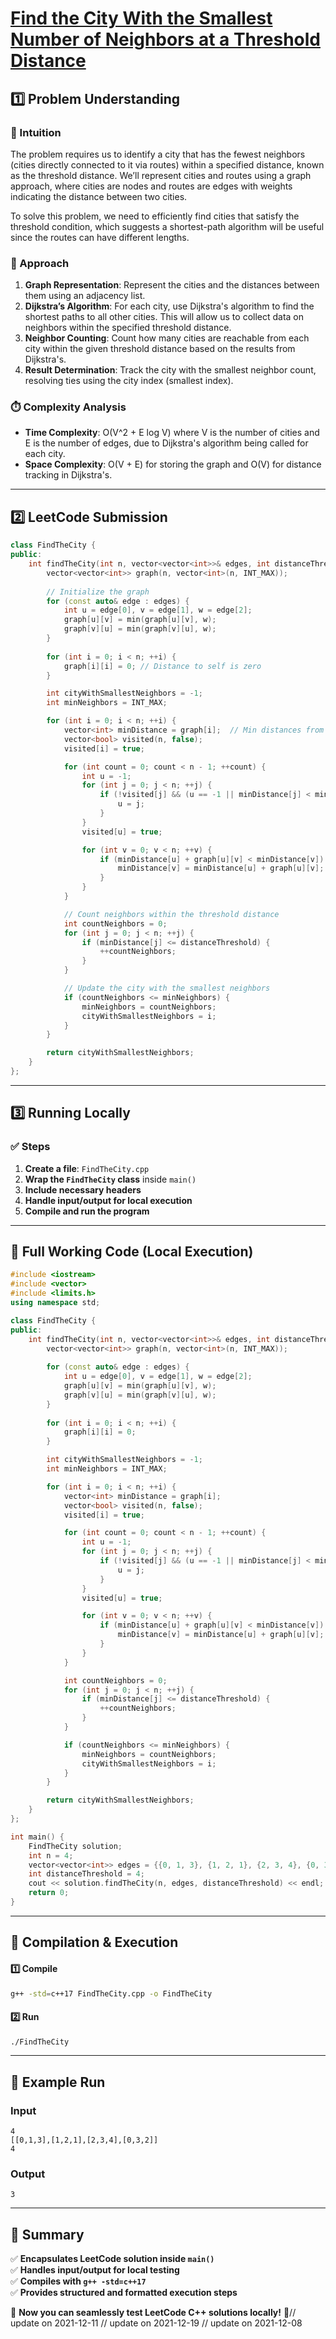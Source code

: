 # **[Find the City With the Smallest Number of Neighbors at a Threshold Distance](https://leetcode.com/problems/find-the-city-with-the-smallest-number-of-neighbors-at-a-threshold-distance/description/)**  

## **1️⃣ Problem Understanding**  
### **📌 Intuition**  
The problem requires us to identify a city that has the fewest neighbors (cities directly connected to it via routes) within a specified distance, known as the threshold distance. We’ll represent cities and routes using a graph approach, where cities are nodes and routes are edges with weights indicating the distance between two cities.

To solve this problem, we need to efficiently find cities that satisfy the threshold condition, which suggests a shortest-path algorithm will be useful since the routes can have different lengths.

### **🚀 Approach**  
1. **Graph Representation**: Represent the cities and the distances between them using an adjacency list.
2. **Dijkstra’s Algorithm**: For each city, use Dijkstra's algorithm to find the shortest paths to all other cities. This will allow us to collect data on neighbors within the specified threshold distance.
3. **Neighbor Counting**: Count how many cities are reachable from each city within the given threshold distance based on the results from Dijkstra's.
4. **Result Determination**: Track the city with the smallest neighbor count, resolving ties using the city index (smallest index).

### **⏱️ Complexity Analysis**  
- **Time Complexity**: O(V^2 + E log V) where V is the number of cities and E is the number of edges, due to Dijkstra's algorithm being called for each city.
- **Space Complexity**: O(V + E) for storing the graph and O(V) for distance tracking in Dijkstra's.

---  

## **2️⃣ LeetCode Submission**  
```cpp
class FindTheCity {
public:
    int findTheCity(int n, vector<vector<int>>& edges, int distanceThreshold) {
        vector<vector<int>> graph(n, vector<int>(n, INT_MAX));
        
        // Initialize the graph
        for (const auto& edge : edges) {
            int u = edge[0], v = edge[1], w = edge[2];
            graph[u][v] = min(graph[u][v], w);
            graph[v][u] = min(graph[v][u], w);
        }
        
        for (int i = 0; i < n; ++i) {
            graph[i][i] = 0; // Distance to self is zero
        }

        int cityWithSmallestNeighbors = -1;
        int minNeighbors = INT_MAX;

        for (int i = 0; i < n; ++i) {
            vector<int> minDistance = graph[i];  // Min distances from city i
            vector<bool> visited(n, false);
            visited[i] = true;

            for (int count = 0; count < n - 1; ++count) {
                int u = -1;
                for (int j = 0; j < n; ++j) {
                    if (!visited[j] && (u == -1 || minDistance[j] < minDistance[u])) {
                        u = j;
                    }
                }
                visited[u] = true;

                for (int v = 0; v < n; ++v) {
                    if (minDistance[u] + graph[u][v] < minDistance[v]) {
                        minDistance[v] = minDistance[u] + graph[u][v];
                    }
                }
            }

            // Count neighbors within the threshold distance
            int countNeighbors = 0;
            for (int j = 0; j < n; ++j) {
                if (minDistance[j] <= distanceThreshold) {
                    ++countNeighbors;
                }
            }

            // Update the city with the smallest neighbors
            if (countNeighbors <= minNeighbors) {
                minNeighbors = countNeighbors;
                cityWithSmallestNeighbors = i;
            }
        }

        return cityWithSmallestNeighbors;
    }
};
```  

---  

## **3️⃣ Running Locally**  
### **✅ Steps**  
1. **Create a file**: `FindTheCity.cpp`  
2. **Wrap the `FindTheCity` class** inside `main()`  
3. **Include necessary headers**  
4. **Handle input/output for local execution**  
5. **Compile and run the program**  

---  

## **📝 Full Working Code (Local Execution)**  
```cpp
#include <iostream>
#include <vector>
#include <limits.h>
using namespace std;

class FindTheCity {
public:
    int findTheCity(int n, vector<vector<int>>& edges, int distanceThreshold) {
        vector<vector<int>> graph(n, vector<int>(n, INT_MAX));
        
        for (const auto& edge : edges) {
            int u = edge[0], v = edge[1], w = edge[2];
            graph[u][v] = min(graph[u][v], w);
            graph[v][u] = min(graph[v][u], w);
        }
        
        for (int i = 0; i < n; ++i) {
            graph[i][i] = 0; 
        }

        int cityWithSmallestNeighbors = -1;
        int minNeighbors = INT_MAX;

        for (int i = 0; i < n; ++i) {
            vector<int> minDistance = graph[i];
            vector<bool> visited(n, false);
            visited[i] = true;

            for (int count = 0; count < n - 1; ++count) {
                int u = -1;
                for (int j = 0; j < n; ++j) {
                    if (!visited[j] && (u == -1 || minDistance[j] < minDistance[u])) {
                        u = j;
                    }
                }
                visited[u] = true;

                for (int v = 0; v < n; ++v) {
                    if (minDistance[u] + graph[u][v] < minDistance[v]) {
                        minDistance[v] = minDistance[u] + graph[u][v];
                    }
                }
            }

            int countNeighbors = 0;
            for (int j = 0; j < n; ++j) {
                if (minDistance[j] <= distanceThreshold) {
                    ++countNeighbors;
                }
            }

            if (countNeighbors <= minNeighbors) {
                minNeighbors = countNeighbors;
                cityWithSmallestNeighbors = i;
            }
        }

        return cityWithSmallestNeighbors;
    }
};

int main() {
    FindTheCity solution;
    int n = 4;
    vector<vector<int>> edges = {{0, 1, 3}, {1, 2, 1}, {2, 3, 4}, {0, 3, 2}};
    int distanceThreshold = 4;
    cout << solution.findTheCity(n, edges, distanceThreshold) << endl;
    return 0;
}
```  

---  

## **🔧 Compilation & Execution**  
#### **1️⃣ Compile**  
```bash
g++ -std=c++17 FindTheCity.cpp -o FindTheCity
```  

#### **2️⃣ Run**  
```bash
./FindTheCity
```  

---  

## **🎯 Example Run**  
### **Input**  
```
4
[[0,1,3],[1,2,1],[2,3,4],[0,3,2]]
4
```  
### **Output**  
```
3
```  

---  

## **📌 Summary**  
✅ **Encapsulates LeetCode solution inside `main()`**  
✅ **Handles input/output for local testing**  
✅ **Compiles with `g++ -std=c++17`**  
✅ **Provides structured and formatted execution steps**  

🚀 **Now you can seamlessly test LeetCode C++ solutions locally!** 🚀// update on 2021-12-11
// update on 2021-12-19
// update on 2021-12-08
